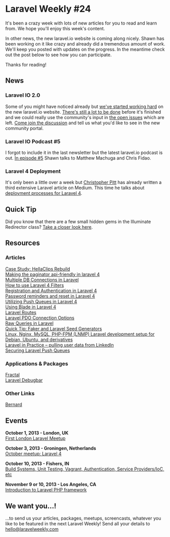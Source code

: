 # Laravel Weekly #24

It's been a crazy week with lots of new articles for you to read and learn from. We hope you'll enjoy this week's content.

In other news, the new laravel.io website is coming along nicely. Shawn has been working on it like crazy and already did a tremendous amount of work. We'll keep you posted with updates on the progress. In the meantime check out the post below to see how you can participate.

Thanks for reading!

## News

### Laravel IO 2.0

Some of you might have noticed already but [we've started working hard](https://github.com/LaravelIO/laravel-io) on the new laravel.io website. [There's still a lot to be done](https://github.com/LaravelIO/laravel-io/issues/16) before it's finished and we could really use the community's input in [the open issues](https://github.com/LaravelIO/laravel-io/issues?milestone=1&state=open) which are left. [Come join the discussion](https://github.com/LaravelIO/laravel-io/issues/16) and tell us what you'd like to see in the new community portal.

### Laravel IO Podcast #5

I forgot to include it in the last newsletter but the latest laravel.io podcast is out. [In episode #5](http://laravel.io/topic/49/podcast-5-with-matthew-machuga-and-chris-fidao) Shawn talks to Matthew Machuga and Chris Fidao.

### Laravel 4 Deployment

It's only been a little over a week but [Christopher Pitt](https://twitter.com/followchrisp) has already written a third extensive Laravel article on Medium. This time he talks about [deployment processes for Laravel 4](https://medium.com/on-coding/3bed5d0e645e).

## Quick Tip

Did you know that there are a few small hidden gems in the Illuminate Redirector class? [Take a closer look here](https://gist.github.com/driesvints/6681848).

## Resources

### Articles

[Case Study: HellaClips Rebuild](http://paintedcloud.us/case-study-hellaclips-com-rebuild/)  
[Making the paginator api-friendly in laravel 4](http://kirkbushell.me/making-the-paginator-api-friendly-in-laravel-4)  
[Multiple DB Connections in Laravel](http://fideloper.com/laravel-multiple-database-connections)  
[How to use Laravel 4 Filters](http://culttt.com/2013/09/16/use-laravel-4-filters)  
[Registration and Authentication in Laravel 4](http://culttt.com/2013/09/09/registration-authentication-laravel-4/)  
[Password reminders and reset in Laravel 4](http://culttt.com/2013/09/23/password-reminders-reset-laravel-4/)  
[Utilizing Push Queues in Laravel 4](http://tindrlabs.com/post/utilizing-push-queues-in-laravel-4)  
[Using Blade in Laravel 4](http://culttt.com/2013/09/02/using-blade-laravel-4)  
[Laravel Routes](http://jream.com/blog/php/laravel-routes/)  
[Laravel PDO Connection Options](http://fideloper.com/laravel-pdo-connection-options)  
[Raw Queries in Laravel](http://fideloper.com/laravel-raw-queries)  
[Quick Tip: Faker and Laravel Seed Generators](http://codebyjeff.com/blog/2013/09/quick-tip-faker-and-laravel-seed-generators)  
[Linux, Nginx, MySQL, PHP-FPM (LNMP) Laravel development setup for Debian, Ubuntu, and derivatives](http://obviousrobot.com/2013/09/linux-nginx-mysql-php-fpm-lnmp-laravel-development-setup-for-debian-ubuntu-and-derivatives)  
[Laravel in Practice – pulling user data from LinkedIn](http://maxoffsky.com/code-blog/laravel-in-practice-pulling-user-data-from-linkedin/)  
[Securing Laravel Push Queues](http://blog.seanpinegar.com/2013/09/securing-laravel-push-queues/)  

### Applications & Packages

[Fractal](https://github.com/Regulus343/Fractal)  
[Laravel Debugbar](https://github.com/barryvdh/laravel-debugbar)  

### Other Links

[Bernard](http://bernardphp.com/en/latest/index.html)  

## Events

**October 1, 2013 - London, UK**  
[First London Laravel Meetup](http://www.meetup.com/London-Laravel/events/139606362/)

**October 3, 2013 - Groningen, Netherlands**  
[October meetup: Laravel 4](http://www.meetup.com/GroningenPHP/events/139600382/)

**October 10, 2013 - Fishers, IN**  
[Build Systems, Unit Testing, Vagrant, Authentication, Service Providers/IoC, etc](http://www.meetup.com/Laravel-Modern-Web-Apps-in-Carmel-Fishers-Indianapolis/events/141852692/)

**November 9 or 10, 2013 - Los Angeles, CA**  
[Introduction to Laravel PHP framework](http://www.socalcodecamp.com/socalcodecamp/session.aspx?sid=819cd36a-f492-483b-802d-6a770b4f1dcf)

## We want you...!

...to send us your articles, packages, meetups, screencasts, whatever you like to be featured in the next Laravel Weekly! Send all your details to [hello@laravelweekly.com](mailto:hello@laravelweekly.com)